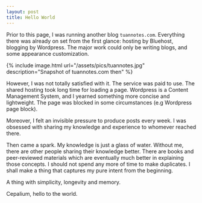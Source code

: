 ```yaml
---
layout: post
title: Hello World
---
```


Prior to this page, I was running another blog `tuannotes.com`. Everything there was already on set from the first glance: hosting by Bluehost, blogging by Wordpress. The major work could only be writing blogs, and some appearance customization.

{% include image.html url="/assets/pics/tuannotes.jpg" description="Snapshot of tuannotes.com then" %}

However, I was not totally satisfied with it. The service was paid to use. The shared hosting took long time for loading a page. Wordpress is a Content Management System, and I yearned something more concise and lightweight. The page was blocked in some circumstances (e.g Wordpress page block).

Moreover, I felt an invisible pressure to produce posts every week. I was obsessed with sharing my knowledge and experience to whomever reached there.

Then came a spark. My knowledge is just a glass of water. Without me, there are other people sharing their knowledge better. There are books and peer-reviewed materials which are eventually much better in explaining those concepts. I should not spend any more of time to make duplicates. I shall make a thing that captures my pure intent from the beginning.

A thing with simplicity, longevity and memory.

Cepalium, hello to the world.
